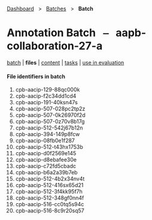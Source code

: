 [Dashboard](../../index.md)  &nbsp; > &nbsp; [Batches](../index.md)  &nbsp; > &nbsp; **Batch** 

# Annotation Batch &nbsp; ⎯ &nbsp; aapb-collaboration-27-a

[batch](index.md) | **files** | [content](content.md) | [tasks](tasks.md) | [use in evaluation](evaluation.md) 

#### File identifiers in batch

1. cpb-aacip-129-88qc000k
1. cpb-aacip-f2c34dd1cd4
1. cpb-aacip-191-40ksn47s
1. cpb-aacip-507-028pc2tp2z
1. cpb-aacip-507-0k26970f2d
1. cpb-aacip-507-0z70v8b17g
1. cpb-aacip-512-542j67b12n
1. cpb-aacip-394-149p8fcw
1. cpb-aacip-08fb0e1f287
1. cpb-aacip-512-t43hx1753b
1. cpb-aacip-d0f2569e145
1. cpb-aacip-d8ebafee30e
1. cpb-aacip-c72fd5cbadc
1. cpb-aacip-b6a2a39b7eb
1. cpb-aacip-512-4b2x34nv4t
1. cpb-aacip-512-416sx65d21
1. cpb-aacip-512-3f4kk95f7h
1. cpb-aacip-512-348gf0nn4f
1. cpb-aacip-516-cc0tq5s94c
1. cpb-aacip-516-8c9r20sq57
